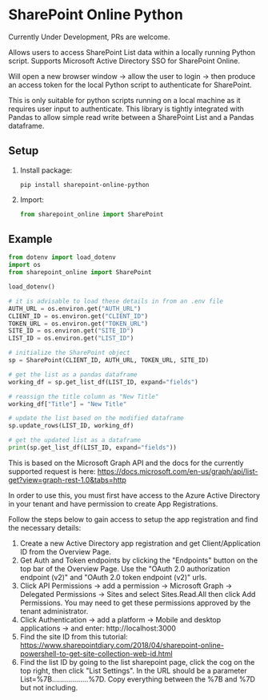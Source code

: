 # SharePoint Online Python

Currently Under Development, PRs are welcome.

Allows users to access SharePoint List data within a locally running Python script. Supports Microsoft Active Directory SSO for SharePoint Online.

Will open a new browser window -> allow the user to login -> then produce an access token for the local Python script to authenticate for SharePoint.

This is only suitable for python scripts running on a local machine as it requires user input to authenticate. This library is tightly integrated with Pandas to allow simple read write between a SharePoint List and a Pandas dataframe.

## Setup

1. Install package:

   ```shell
   pip install sharepoint-online-python
   ```

2. Import:

   ```python
   from sharepoint_online import SharePoint
   ```

## Example

```python
from dotenv import load_dotenv
import os
from sharepoint_online import SharePoint

load_dotenv()

# it is advisable to load these details in from an .env file
AUTH_URL = os.environ.get("AUTH_URL")
CLIENT_ID = os.environ.get("CLIENT_ID")
TOKEN_URL = os.environ.get("TOKEN_URL")
SITE_ID = os.environ.get("SITE_ID")
LIST_ID = os.environ.get("LIST_ID")

# initialize the SharePoint object
sp = SharePoint(CLIENT_ID, AUTH_URL, TOKEN_URL, SITE_ID)

# get the list as a pandas dataframe
working_df = sp.get_list_df(LIST_ID, expand="fields")

# reassign the title column as "New Title"
working_df["Title"] = "New Title"

# update the list based on the modified dataframe
sp.update_rows(LIST_ID, working_df)

# get the updated list as a dataframe
print(sp.get_list_df(LIST_ID, expand="fields"))

```

This is based on the Microsoft Graph API and the docs for the currently supported request is here:
https://docs.microsoft.com/en-us/graph/api/list-get?view=graph-rest-1.0&tabs=http

In order to use this, you must first have access to the Azure Active Directory in your tenant and have permission to create App Registrations.

Follow the steps below to gain access to setup the app registration and find the necessary details:

1. Create a new Active Directory app registration and get Client/Application ID from the Overview Page.
2. Get Auth and Token endpoints by clicking the "Endpoints" button on the top bar of the Overview Page. Use the "OAuth 2.0 authorization endpoint (v2)" and "OAuth 2.0 token endpoint (v2)" urls.
3. Click API Permissions -> add a permission -> Microsoft Graph -> Delegated Permissions -> Sites and select Sites.Read.All then click Add Permissions. You may need to get these permissions approved by the tenant administrator.
4. Click Authentication -> add a platform -> Mobile and desktop applications -> and enter: http://localhost:3000
5. Find the site ID from this tutorial: https://www.sharepointdiary.com/2018/04/sharepoint-online-powershell-to-get-site-collection-web-id.html
6. Find the list ID by going to the list sharepoint page, click the cog on the top right, then click "List Settings". In the URL should be a parameter List=%7B..................%7D. Copy everything between the %7B and %7D but not including.
